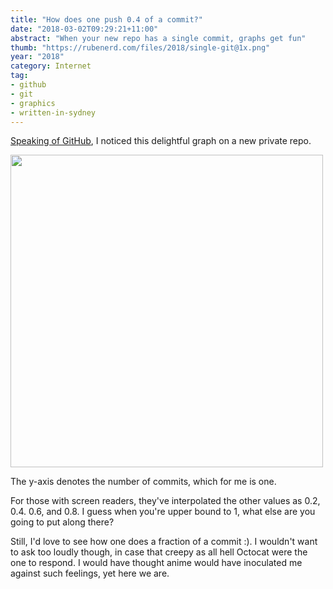 ```yaml
---
title: "How does one push 0.4 of a commit?"
date: "2018-03-02T09:29:21+11:00"
abstract: "When your new repo has a single commit, graphs get fun"
thumb: "https://rubenerd.com/files/2018/single-git@1x.png"
year: "2018"
category: Internet
tag:
- github
- git
- graphics
- written-in-sydney
---
```

[Speaking of GitHub], I noticed this delightful graph on a new private repo.

<p><img src="https://rubenerd.com/files/2018/single-git@1x.png" srcset="https://rubenerd.com/files/2018/single-git@1x.png 1x, https://rubenerd.com/files/2018/single-git@2x.png 2x" alt="" style="width:500px" /></p>

The y-axis denotes the number of commits, which for me is one.

For those with screen readers, they've interpolated the other values as 0.2, 0.4. 0.6, and 0.8. I guess when you're upper bound to 1, what else are you going to put along there?

Still, I'd love to see how one does a fraction of a commit :). I wouldn't want to ask too loudly though, in case that creepy as all hell Octocat were the one to respond. I would have thought anime would have inoculated me against such feelings, yet here we are. 

[Speaking of GitHub]: https://rubenerd.com/github-supported-manifest-files/ "Blog post: GitHub supported manifest files"


